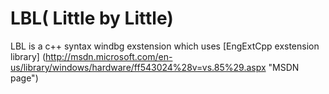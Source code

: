 LBL( Little by Little)
======================

LBL is a c++ syntax windbg exstension which uses [EngExtCpp exstension library] (http://msdn.microsoft.com/en-us/library/windows/hardware/ff543024%28v=vs.85%29.aspx "MSDN page")

